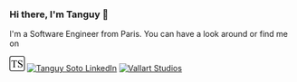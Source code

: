 ### Hi there, I'm Tanguy 👋

I'm a Software Engineer from Paris. You can have a look around or find me on

[<img alt="Tanguy Soto Website" width="27px" src="resources/favicon.png" />][website]
[<img alt="Tanguy Soto LinkedIn" width="27px" src="https://tanguyso.to/wordpress/wp-content/uploads/2016/02/linkedIn.ico" />][linkedin]
[<img alt="Vallart Studios" width="27px" src="https://vallartstudios.com/assets/images/favicon2_32_32.png" />][vallart]

[website]: https://tanguyso.to
[linkedin]: https://linkedin.com/in/TanguySoto
[vallart]: https://vallartstudios.com

